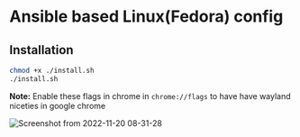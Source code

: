 # Ansible based Linux(Fedora) config
## Installation
```bash
chmod +x ./install.sh
./install.sh
```
**Note:** Enable these flags in chrome in `chrome://flags` to have have wayland niceties in google chrome 

![Screenshot from 2022-11-20 08-31-28](https://user-images.githubusercontent.com/34966791/202889289-16c577c9-733b-4ad1-ae5d-0f7153e42e63.png)
